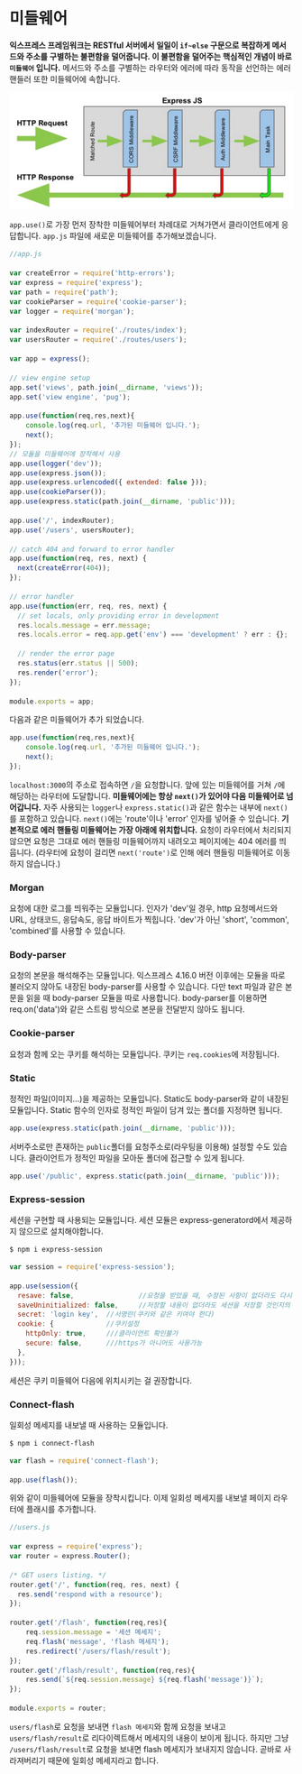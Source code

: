 # 미들웨어

**익스프레스 프레임워크는 RESTful 서버에서 일일이 `if~else` 구문으로 복잡하게 메서드와 주소를 구별하는 불편함을 덜어줍니다. 이 불편함을 덜어주는 핵심적인 개념이 바로 `미들웨어` 입니다.** 메서드와 주소를 구별하는 라우터와 에러에 따라 동작을 선언하는 에러 핸들러 또한 미들웨어에 속합니다. 

![middleware](middleware.png)

`app.use()`로 가장 먼저 장착한 미들웨어부터 차례대로 거쳐가면서 클라이언트에게 응답합니다. `app.js` 파일에 새로운 미들웨어를 추가해보겠습니다.

```javascript
//app.js

var createError = require('http-errors');
var express = require('express');
var path = require('path');
var cookieParser = require('cookie-parser');
var logger = require('morgan');

var indexRouter = require('./routes/index');
var usersRouter = require('./routes/users');

var app = express();

// view engine setup
app.set('views', path.join(__dirname, 'views'));
app.set('view engine', 'pug');

app.use(function(req,res,next){
    console.log(req.url, '추가된 미들웨어 입니다.');
    next();
});
// 모듈을 미들웨어에 장착해서 사용
app.use(logger('dev'));
app.use(express.json());
app.use(express.urlencoded({ extended: false }));
app.use(cookieParser());
app.use(express.static(path.join(__dirname, 'public')));

app.use('/', indexRouter);
app.use('/users', usersRouter);

// catch 404 and forward to error handler
app.use(function(req, res, next) {
  next(createError(404));
});

// error handler
app.use(function(err, req, res, next) {
  // set locals, only providing error in development
  res.locals.message = err.message;
  res.locals.error = req.app.get('env') === 'development' ? err : {};

  // render the error page
  res.status(err.status || 500);
  res.render('error');
});

module.exports = app;
```

다음과 같은 미들웨어가 추가 되었습니다.

```javascript
app.use(function(req,res,next){
    console.log(req.url, '추가된 미들웨어 입니다.');
    next();
});
```

`localhost:3000`의 주소로 접속하면 `/`을 요청합니다. 앞에 있는 미들웨어를 거쳐 `/`에 해당하는 라우터에 도달합니다. **미들웨어에는 항상 `next()`가 있어야 다음 미들웨어로 넘어갑니다.** 자주 사용되는 `logger`나 `express.static()`과 같은 함수는 내부에 `next()`를 포함하고 있습니다. `next()`에는 'route'이나 'error' 인자를 넣어줄 수 있습니다. **기본적으로 에러 핸들링 미들웨어는 가장 아래에 위치합니다.** 요청이 라우터에서 처리되지 않으면 요청은 그대로 에러 핸들링 미들웨어까지 내려오고 페이지에는 404 에러를 띄웁니다. (라우터에 요청이 걸리면 `next('route')`로 인해 에러 핸들링 미들웨어로 이동하지 않습니다.)  



### Morgan

요청에 대한 로그를 띄워주는 모듈입니다. 인자가 'dev'일 경우, http 요청메서드와 URL, 상태코드, 응답속도, 응답 바이트가 찍힙니다. 'dev'가 아닌 'short', 'common', 'combined'를 사용할 수 있습니다.

### Body-parser

요청의 본문을 해석해주는 모듈입니다. 익스프레스 4.16.0 버전 이후에는 모듈을 따로 불러오지 않아도 내장된 body-parser를 사용할 수 있습니다. 다만 text 파일과 같은 본문을 읽을 때 body-parser 모듈을 따로 사용합니다. body-parser를 이용하면 req.on('data')와 같은 스트림 방식으로 본문을 전달받지 않아도 됩니다.

### Cookie-parser

요청과 함께 오는 쿠키를 해석하는 모듈입니다. 쿠키는 `req.cookies`에 저장됩니다. 

### Static

정적인 파일(이미지...)을 제공하는 모듈입니다. Static도 body-parser와 같이 내장된 모듈입니다. Static 함수의 인자로 정적인 파일이 담겨 있는 폴더를 지정하면 됩니다. 

```javascript
app.use(express.static(path.join(__dirname, 'public')));
```

서버주소로만 존재하는 `public`폴더를 요청주소로(라우팅을 이용해) 설정할 수도 있습니다. 클라이언트가 정적인 파일을 모아둔 폴더에 접근할 수 있게 됩니다.

```javascript
app.use('/public', express.static(path.join(__dirname, 'public')));
```

### Express-session

세션을 구현할 때 사용되는 모듈입니다. 세션 모듈은 express-generatord에서 제공하지 않으므로 설치해야합니다.

```bash
$ npm i express-session
```

```javascript
var session = require('express-session');

app.use(session({
  resave: false,				//요청을 받았을 때, 수정된 사항이 없더라도 다시 저장할지의 여부
  saveUninitialized: false,		//저장할 내용이 없더라도 세션을 저장할 것인지의 여부
  secret: 'login key',	//서명란(쿠키와 같은 키여야 한다)
  cookie: {				//쿠키설정
    httpOnly: true,		///클라이언트 확인불가
    secure: false,		///https가 아니어도 사용가능
  },
}));
```

세션은 쿠키 미들웨어 다음에 위치시키는 걸 권장합니다. 

### Connect-flash

일회성 메세지를 내보낼 때 사용하는 모듈입니다. 

```bash
$ npm i connect-flash
```

```javascript
var flash = require('connect-flash');

app.use(flash());
```

위와 같이 미들웨어에 모듈을 장착시킵니다. 이제 일회성 메세지를 내보낼 페이지 라우터에 플래시를 추가합니다.

```javascript
//users.js

var express = require('express');
var router = express.Router();

/* GET users listing. */
router.get('/', function(req, res, next) {
  res.send('respond with a resource');
});

router.get('/flash', function(req,res){
    req.session.message = '세션 메세지';
    req.flash('message', 'flash 메세지');
    res.redirect('/users/flash/result');
});
router.get('/flash/result', function(req,res){
    res.send(`${req.session.message} ${req.flash('message')}`);
});

module.exports = router;
```

`users/flash`로 요청을 보내면 `flash 메세지`와 함께 요청을 보내고 `users/flash/result`로 리다이렉트해서 메세지의 내용이 보이게 됩니다. 하지만 그냥 `/users/flash/result`로 요청을 보내면 flash 메세지가 보내지지 않습니다. 곧바로 사라져버리기 때문에 일회성 메세지라고 합니다.



